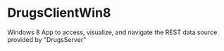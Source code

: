 DrugsClientWin8
===============

Windows 8 App to access, visualize, and navigate the REST data source provided by "DrugsServer"
